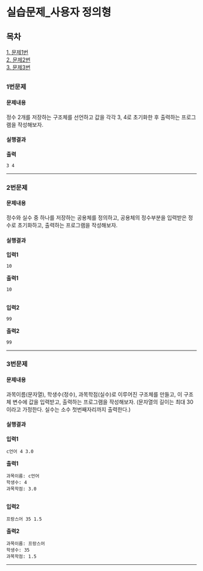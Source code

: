 # 실습문제_사용자 정의형
## 목차
[1. 문제1번](#1번문제)  
[2. 문제2번](#2번문제)  
[3. 문제3번](#3번문제)  
##
### 1번문제
#### 문제내용
정수 2개를 저장하는 구조체를 선언하고 값을 각각 3, 4로 초기화한 후 출력하는 프로그램을 작성해보자.
#### 실행결과
**출력**
```
3 4
```
-----------
### 2번문제
#### 문제내용
정수와 실수 중 하나를 저장하는 공용체를 정의하고, 공용체의 정수부분을 입력받은 정수로 초기화하고, 출력하는 프로그램을 작성해보자.
#### 실행결과
**입력1**
```
10
```
**출력1**
```
10
```
##
**입력2**
```
99
```
**출력2**
```
99
```
-----------
### 3번문제
#### 문제내용
과목이름(문자열), 학생수(정수), 과목학점(실수)로 이루어진 구조체를 만들고, 이 구조체 변수에 값을 입력받고, 출력하는 프로그램을 작성해보자. (문자열의 길이는 최대 30이라고 가정한다. 실수는 소수 첫번째자리까지 출력한다.)
#### 실행결과
**입력1**
```
c언어 4 3.0
```
**출력1**
```
과목이름: c언어
학생수: 4
과목학점: 3.0
```
##
**입력2**
```
프랑스어 35 1.5
```
**출력2**
```
과목이름: 프랑스어
학생수: 35
과목학점: 1.5
```
-----------
